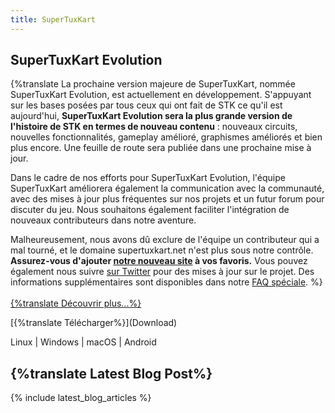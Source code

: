 ```yaml
---
title: SuperTuxKart
---
```


<h2>SuperTuxKart Evolution</h2>

{%translate La prochaine version majeure de SuperTuxKart, nommée SuperTuxKart Evolution, est actuellement en développement. S'appuyant sur les bases posées par tous ceux qui ont fait de STK ce qu'il est aujourd'hui, <strong>SuperTuxKart Evolution sera la plus grande version de l'histoire de STK en termes de nouveau contenu</strong> : nouveaux circuits, nouvelles fonctionnalités, gameplay amélioré, graphismes améliorés et bien plus encore. Une feuille de route sera publiée dans une prochaine mise à jour.

Dans le cadre de nos efforts pour SuperTuxKart Evolution, l'équipe SuperTuxKart améliorera également la communication avec la communauté, avec des mises à jour plus fréquentes sur nos projets et un futur forum pour discuter du jeu. Nous souhaitons également faciliter l'intégration de nouveaux contributeurs dans notre aventure.

Malheureusement, nous avons dû exclure de l'équipe un contributeur qui a mal tourné, et le domaine supertuxkart.net n'est plus sous notre contrôle. <strong>Assurez-vous d'ajouter [notre nouveau site](https://supertuxkart-evolution.com/) à vos favoris.</strong> Vous pouvez également nous suivre [sur Twitter](https://x.com/STK_Evolution) pour des mises à jour sur le projet. Des informations supplémentaires sont disponibles dans notre [FAQ spéciale](STK_Evolution_FAQ). %}
<br><br>
[{%translate Découvrir plus...%}](Discover)

<div class="landing-page-download">
<p class="landing-page-download-link" markdown="1">[{%translate Télécharger%}](Download)</p>
<p class="landing-page-download-os">Linux | Windows | macOS | Android</p>
</div>

## {%translate Latest Blog Post%}

{% include latest_blog_articles %}
